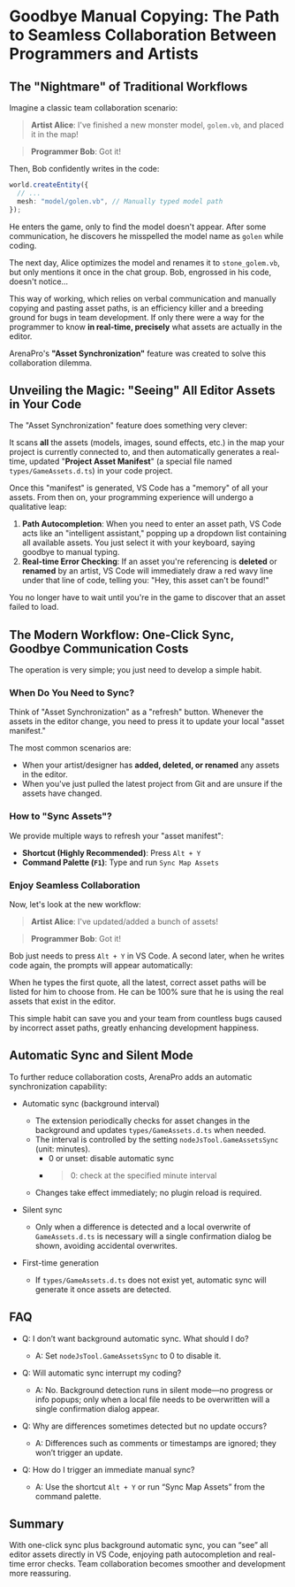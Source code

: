 # Goodbye Manual Copying: The Path to Seamless Collaboration Between Programmers and Artists

## The "Nightmare" of Traditional Workflows

Imagine a classic team collaboration scenario:

> **Artist Alice**: I've finished a new monster model, `golem.vb`, and placed it in the map!

> **Programmer Bob**: Got it!

Then, Bob confidently writes in the code:

```typescript
world.createEntity({
  // ...
  mesh: "model/golen.vb", // Manually typed model path
});
```

He enters the game, only to find the model doesn't appear. After some communication, he discovers he misspelled the model name as `golen` while coding.

The next day, Alice optimizes the model and renames it to `stone_golem.vb`, but only mentions it once in the chat group. Bob, engrossed in his code, doesn't notice...

This way of working, which relies on verbal communication and manually copying and pasting asset paths, is an efficiency killer and a breeding ground for bugs in team development. If only there were a way for the programmer to know **in real-time, precisely** what assets are actually in the editor.

ArenaPro's **"Asset Synchronization"** feature was created to solve this collaboration dilemma.

## Unveiling the Magic: "Seeing" All Editor Assets in Your Code

The "Asset Synchronization" feature does something very clever:

It scans **all** the assets (models, images, sound effects, etc.) in the map your project is currently connected to, and then automatically generates a real-time, updated "**Project Asset Manifest**" (a special file named `types/GameAssets.d.ts`) in your code project.

Once this "manifest" is generated, VS Code has a "memory" of all your assets. From then on, your programming experience will undergo a qualitative leap:

1.  **Path Autocompletion**: When you need to enter an asset path, VS Code acts like an "intelligent assistant," popping up a dropdown list containing all available assets. You just select it with your keyboard, saying goodbye to manual typing.
2.  **Real-time Error Checking**: If an asset you're referencing is **deleted** or **renamed** by an artist, VS Code will immediately draw a red wavy line under that line of code, telling you: "Hey, this asset can't be found!"

You no longer have to wait until you're in the game to discover that an asset failed to load.

## The Modern Workflow: One-Click Sync, Goodbye Communication Costs

The operation is very simple; you just need to develop a simple habit.

### When Do You Need to Sync?

Think of "Asset Synchronization" as a "refresh" button. Whenever the assets in the editor change, you need to press it to update your local "asset manifest."

The most common scenarios are:

- When your artist/designer has **added, deleted, or renamed** any assets in the editor.
- When you've just pulled the latest project from Git and are unsure if the assets have changed.

### How to "Sync Assets"?

We provide multiple ways to refresh your "asset manifest":

- **Shortcut (Highly Recommended)**: Press `Alt + Y`
- **Command Palette (`F1`)**: Type and run `Sync Map Assets`

### Enjoy Seamless Collaboration

Now, let's look at the new workflow:

> **Artist Alice**: I've updated/added a bunch of assets!

> **Programmer Bob**: Got it!

Bob just needs to press `Alt + Y` in VS Code. A second later, when he writes code again, the prompts will appear automatically:

When he types the first quote, all the latest, correct asset paths will be listed for him to choose from. He can be 100% sure that he is using the real assets that exist in the editor.

This simple habit can save you and your team from countless bugs caused by incorrect asset paths, greatly enhancing development happiness.

## Automatic Sync and Silent Mode

To further reduce collaboration costs, ArenaPro adds an automatic synchronization capability:

- Automatic sync (background interval)

  - The extension periodically checks for asset changes in the background and updates `types/GameAssets.d.ts` when needed.
  - The interval is controlled by the setting `nodeJsTool.GameAssetsSync` (unit: minutes).
    - 0 or unset: disable automatic sync
    - > 0: check at the specified minute interval
  - Changes take effect immediately; no plugin reload is required.

- Silent sync

  - Only when a difference is detected and a local overwrite of `GameAssets.d.ts` is necessary will a single confirmation dialog be shown, avoiding accidental overwrites.

- First-time generation
  - If `types/GameAssets.d.ts` does not exist yet, automatic sync will generate it once assets are detected.

## FAQ

- Q: I don’t want background automatic sync. What should I do?

  - A: Set `nodeJsTool.GameAssetsSync` to 0 to disable it.

- Q: Will automatic sync interrupt my coding?

  - A: No. Background detection runs in silent mode—no progress or info popups; only when a local file needs to be overwritten will a single confirmation dialog appear.

- Q: Why are differences sometimes detected but no update occurs?

  - A: Differences such as comments or timestamps are ignored; they won’t trigger an update.

- Q: How do I trigger an immediate manual sync?
  - A: Use the shortcut `Alt + Y` or run “Sync Map Assets” from the command palette.

## Summary

With one-click sync plus background automatic sync, you can “see” all editor assets directly in VS Code, enjoying path autocompletion and real-time error checks. Team collaboration becomes smoother and development more reassuring.
